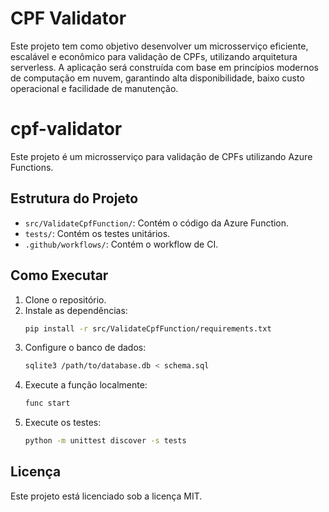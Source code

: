 # CPF Validator
Este projeto tem como objetivo desenvolver um microsserviço eficiente, escalável e econômico para validação de CPFs, utilizando arquitetura serverless. A aplicação será construída com base em princípios modernos de computação em nuvem, garantindo alta disponibilidade, baixo custo operacional e facilidade de manutenção.

# cpf-validator
Este projeto é um microsserviço para validação de CPFs utilizando Azure Functions.

## Estrutura do Projeto

- `src/ValidateCpfFunction/`: Contém o código da Azure Function.
- `tests/`: Contém os testes unitários.
- `.github/workflows/`: Contém o workflow de CI.

## Como Executar

1. Clone o repositório.
2. Instale as dependências:
    ```bash
    pip install -r src/ValidateCpfFunction/requirements.txt
    ```
3. Configure o banco de dados:
    ```bash
    sqlite3 /path/to/database.db < schema.sql
    ```
4. Execute a função localmente:
    ```bash
    func start
    ```
5. Execute os testes:
    ```bash
    python -m unittest discover -s tests
    ```

## Licença

Este projeto está licenciado sob a licença MIT.
